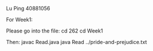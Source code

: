 Lu Ping 40881056

For Week1:

Please go into the file:
cd 262
cd Week1

Then:
javac Read.java
java Read  ../pride-and-prejudice.txt